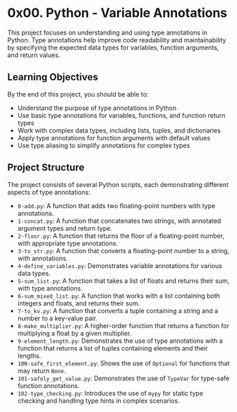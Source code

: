 # 0x00. Python - Variable Annotations

This project focuses on understanding and using type annotations in Python. Type annotations help improve code readability and maintainability by specifying the expected data types for variables, function arguments, and return values.

## Learning Objectives

By the end of this project, you should be able to:

- Understand the purpose of type annotations in Python
- Use basic type annotations for variables, functions, and function return types
- Work with complex data types, including lists, tuples, and dictionaries
- Apply type annotations for function arguments with default values
- Use type aliasing to simplify annotations for complex types

## Project Structure

The project consists of several Python scripts, each demonstrating different aspects of type annotations:

- `0-add.py`: A function that adds two floating-point numbers with type annotations.
- `1-concat.py`: A function that concatenates two strings, with annotated argument types and return type.
- `2-floor.py`: A function that returns the floor of a floating-point number, with appropriate type annotations.
- `3-to_str.py`: A function that converts a floating-point number to a string, with annotations.
- `4-define_variables.py`: Demonstrates variable annotations for various data types.
- `5-sum_list.py`: A function that takes a list of floats and returns their sum, with type annotations.
- `6-sum_mixed_list.py`: A function that works with a list containing both integers and floats, and returns their sum.
- `7-to_kv.py`: A function that converts a tuple containing a string and a number to a key-value pair.
- `8-make_multiplier.py`: A higher-order function that returns a function for multiplying a float by a given multiplier.
- `9-element_length.py`: Demonstrates the use of type annotations with a function that returns a list of tuples containing elements and their lengths.
- `100-safe_first_element.py`: Shows the use of `Optional` for functions that may return `None`.
- `101-safely_get_value.py`: Demonstrates the use of `TypeVar` for type-safe function annotations.
- `102-type_checking.py`: Introduces the use of `mypy` for static type checking and handling type hints in complex scenarios.
